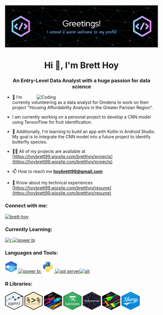 ![MasterHead](https://github.com/AnalysisWithBrett/AnalysisWithBrett/blob/main/github-header-image.png?raw=true)
<h1 align="center">Hi 👋, I'm Brett Hoy</h1>
<h3 align="center">An Entry-Level Data Analyst with a huge passion for data science</h3>
<img align="right" alt="Coding" width="400" src="https://cdn.dribbble.com/users/8619169/screenshots/16116886/media/a63d64bcccad878cb9dfdb9a9f6b6416.gif">

- 🔭 I’m currently volunteering as a data analyst for Omdena to work on their project "Housing Affordability Analysis in the Greater Parisian Region".
  
- I am currently working on a personal project to develop a CNN model using TensorFlow for fruit identification.

- 🌱 Additionally, I'm learning to build an app with Kotlin in Android Studio. My goal is to integrate the CNN model into a future project to identify butterfly species.

- 👨‍💻 All of my projects are available at [https://hoybrett99.wixsite.com/bretthoy/projects](https://hoybrett99.wixsite.com/bretthoy/projects)

- 📫 How to reach me **hoybrett99@gmail.com**

- 📄 Know about my technical experiences [https://hoybrett99.wixsite.com/bretthoy/resume](https://hoybrett99.wixsite.com/bretthoy/resume)

<h3 align="left">Connect with me:</h3>
<p align="left">
<a href="https://linkedin.com/in/brett-hoy" target="blank"><img align="center" src="https://raw.githubusercontent.com/rahuldkjain/github-profile-readme-generator/master/src/images/icons/Social/linked-in-alt.svg" alt="brett-hoy" height="30" width="40" /></a>
</p>

<h3 align="left">Currently Learning:</h3>
<p align="left"> <a href="https://kotlinlang.org/" target="_blank" rel="noreferrer"> <img src="https://www.svgrepo.com/show/373728/kotlin.svg" alt="r" width="40" height="40"/> </a> <a href="https://developer.android.com/studio?gad_source=1&gclid=Cj0KCQjwt4a2BhD6ARIsALgH7DoZyYk5Pzrj0FIE-aM0B0_Gv4jj1jnklnpMWxIQSB8RWGpZTJMtuDEaAjbLEALw_wcB&gclsrc=aw.ds" target="_blank" rel="noreferrer"> <img src="https://uxwing.com/wp-content/themes/uxwing/download/brands-and-social-media/android-studio-icon.png" alt="power bi" width="45" height="45"/> </a> </p>


<h3 align="left">Languages and Tools:</h3>
<p align="left"> <a href="https://www.r-project.org/" target="_blank" rel="noreferrer"> <img src="https://raw.githubusercontent.com/rstudio/hex-stickers/58f99f98e45440afc146c34ca871ed7c1fb14c34/SVG/RStudio.svg" alt="r" width="40" height="40"/> </a> <a href="https://www.microsoft.com/en-gb/power-platform/products/power-bi/" target="_blank" rel="noreferrer"> <img src="https://github.com/microsoft/PowerBI-Icons/blob/main/SVG/Power-BI.svg" alt="power bi" width="40" height="40"/> </a> <a href="https://www.python.org" target="_blank" rel="noreferrer"> <img src="https://raw.githubusercontent.com/devicons/devicon/master/icons/python/python-original.svg" alt="python" width="40" height="40"/> </a> <a href="https://www.microsoft.com/en-gb/sql-server/sql-server-downloads" target="_blank" rel="noreferrer"> <img src="https://www.svgrepo.com/show/331760/sql-database-generic.svg" alt="sql server" width="40" height="40"/><img src="https://www.vectorlogo.zone/logos/git-scm/git-scm-icon.svg" alt="git" width="40" height="40"/> </a> </p>


<h3 align="left">R Libraries:</h3>
<p align="left"> <a  target="_blank" rel="noreferrer"> <img src="https://github.com/rstudio/hex-stickers/blob/main/SVG/ggplot2.svg" alt="r" width="60" height="60"/> </a> <a target="_blank" rel="noreferrer"> <img src="https://github.com/rstudio/hex-stickers/blob/main/SVG/pipe.svg" alt="power bi" width="60" height="60"/> </a> <a target="_blank" rel="noreferrer"> <img src="https://raw.githubusercontent.com/rstudio/hex-stickers/58f99f98e45440afc146c34ca871ed7c1fb14c34/SVG/dplyr.svg" alt="power bi" width="60" height="60"/> </a> <a target="_blank" rel="noreferrer"> <img src="https://raw.githubusercontent.com/rstudio/hex-stickers/58f99f98e45440afc146c34ca871ed7c1fb14c34/SVG/lubridate.svg" alt="power bi" width="60" height="60"/> </a><a target="_blank" rel="noreferrer"> <img src="https://github.com/rstudio/hex-stickers/blob/main/SVG/tidyverse.svg" alt="python" width="60" height="60"/> </a> <a target="_blank" rel="noreferrer"> <img src="https://github.com/rstudio/hex-stickers/blob/main/SVG/tidyr.svg" alt="sql server" width="60" height="60"/> </a> <a target="_blank" rel="noreferrer"> <img src="https://github.com/rstudio/hex-stickers/blob/main/SVG/shiny.svg" alt="power bi" width="60" height="60"/> </a> </p>
